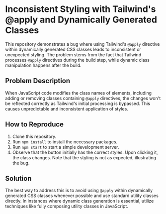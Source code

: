 # Inconsistent Styling with Tailwind's @apply and Dynamically Generated Classes

This repository demonstrates a bug where using Tailwind's `@apply` directive within dynamically generated CSS classes leads to inconsistent or unexpected styling.  The problem stems from the fact that Tailwind processes `@apply` directives during the build step, while dynamic class manipulation happens after the build.

## Problem Description

When JavaScript code modifies the class names of elements, including adding or removing classes containing `@apply` directives, the changes won't be reflected correctly as Tailwind's initial processing is bypassed.  This causes unpredictable and inconsistent application of styles.

## How to Reproduce

1. Clone this repository.
2. Run `npm install` to install the necessary packages.
3. Run `npm start` to start a simple development server.
4. Observe that the button initially has the correct styles.  Upon clicking it, the class changes. Note that the styling is not as expected, illustrating the bug.

## Solution

The best way to address this is to avoid using `@apply` within dynamically generated CSS classes whenever possible and use standard utility classes directly.  In instances where dynamic class generation is essential, utilize techniques like fully composing utility classes in JavaScript.